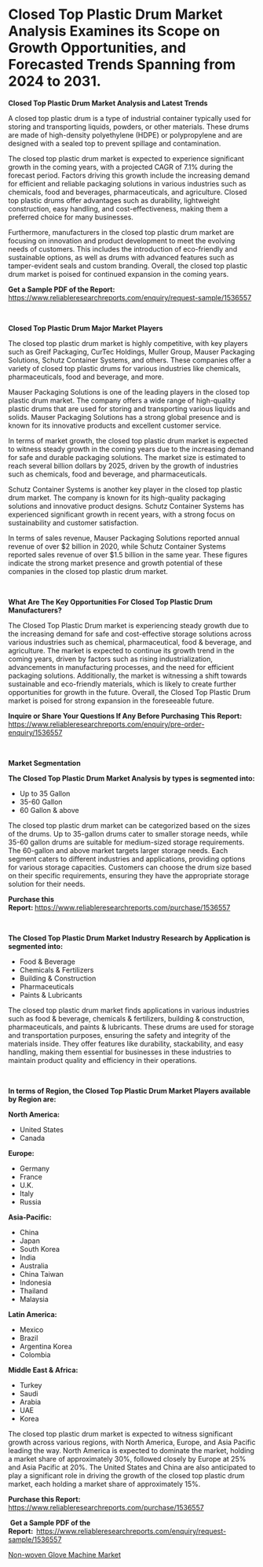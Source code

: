 <p><h1>Closed Top Plastic Drum Market Analysis Examines its Scope on Growth Opportunities, and Forecasted Trends Spanning from 2024 to 2031.</h1></p><p><strong>Closed Top Plastic Drum Market Analysis and Latest Trends</strong></p>
<p><p>A closed top plastic drum is a type of industrial container typically used for storing and transporting liquids, powders, or other materials. These drums are made of high-density polyethylene (HDPE) or polypropylene and are designed with a sealed top to prevent spillage and contamination.</p><p>The closed top plastic drum market is expected to experience significant growth in the coming years, with a projected CAGR of 7.1% during the forecast period. Factors driving this growth include the increasing demand for efficient and reliable packaging solutions in various industries such as chemicals, food and beverages, pharmaceuticals, and agriculture. Closed top plastic drums offer advantages such as durability, lightweight construction, easy handling, and cost-effectiveness, making them a preferred choice for many businesses.</p><p>Furthermore, manufacturers in the closed top plastic drum market are focusing on innovation and product development to meet the evolving needs of customers. This includes the introduction of eco-friendly and sustainable options, as well as drums with advanced features such as tamper-evident seals and custom branding. Overall, the closed top plastic drum market is poised for continued expansion in the coming years.</p></p>
<p><strong>Get a Sample PDF of the Report:&nbsp;</strong> <a href="https://www.reliableresearchreports.com/enquiry/request-sample/1536557">https://www.reliableresearchreports.com/enquiry/request-sample/1536557</a></p>
<p>&nbsp;</p>
<p><strong>Closed Top Plastic Drum Major Market Players</strong></p>
<p><p>The closed top plastic drum market is highly competitive, with key players such as Greif Packaging, CurTec Holdings, Muller Group, Mauser Packaging Solutions, Schutz Container Systems, and others. These companies offer a variety of closed top plastic drums for various industries like chemicals, pharmaceuticals, food and beverage, and more.</p><p>Mauser Packaging Solutions is one of the leading players in the closed top plastic drum market. The company offers a wide range of high-quality plastic drums that are used for storing and transporting various liquids and solids. Mauser Packaging Solutions has a strong global presence and is known for its innovative products and excellent customer service.</p><p>In terms of market growth, the closed top plastic drum market is expected to witness steady growth in the coming years due to the increasing demand for safe and durable packaging solutions. The market size is estimated to reach several billion dollars by 2025, driven by the growth of industries such as chemicals, food and beverage, and pharmaceuticals.</p><p>Schutz Container Systems is another key player in the closed top plastic drum market. The company is known for its high-quality packaging solutions and innovative product designs. Schutz Container Systems has experienced significant growth in recent years, with a strong focus on sustainability and customer satisfaction.</p><p>In terms of sales revenue, Mauser Packaging Solutions reported annual revenue of over $2 billion in 2020, while Schutz Container Systems reported sales revenue of over $1.5 billion in the same year. These figures indicate the strong market presence and growth potential of these companies in the closed top plastic drum market.</p></p>
<p>&nbsp;</p>
<p><strong>What Are The Key Opportunities For Closed Top Plastic Drum Manufacturers?</strong></p>
<p><p>The Closed Top Plastic Drum market is experiencing steady growth due to the increasing demand for safe and cost-effective storage solutions across various industries such as chemical, pharmaceutical, food & beverage, and agriculture. The market is expected to continue its growth trend in the coming years, driven by factors such as rising industrialization, advancements in manufacturing processes, and the need for efficient packaging solutions. Additionally, the market is witnessing a shift towards sustainable and eco-friendly materials, which is likely to create further opportunities for growth in the future. Overall, the Closed Top Plastic Drum market is poised for strong expansion in the foreseeable future.</p></p>
<p><strong>Inquire or Share Your Questions If Any Before Purchasing This Report:</strong> <a href="https://www.reliableresearchreports.com/enquiry/pre-order-enquiry/1536557">https://www.reliableresearchreports.com/enquiry/pre-order-enquiry/1536557</a></p>
<p>&nbsp;</p>
<p><strong>Market Segmentation</strong></p>
<p><strong>The Closed Top Plastic Drum Market Analysis by types is segmented into:</strong></p>
<p><ul><li>Up to 35 Gallon</li><li>35-60 Gallon</li><li>60 Gallon & above</li></ul></p>
<p><p>The closed top plastic drum market can be categorized based on the sizes of the drums. Up to 35-gallon drums cater to smaller storage needs, while 35-60 gallon drums are suitable for medium-sized storage requirements. The 60-gallon and above market targets larger storage needs. Each segment caters to different industries and applications, providing options for various storage capacities. Customers can choose the drum size based on their specific requirements, ensuring they have the appropriate storage solution for their needs.</p></p>
<p><strong>Purchase this Report:&nbsp;</strong><a href="https://www.reliableresearchreports.com/purchase/1536557">https://www.reliableresearchreports.com/purchase/1536557</a></p>
<p>&nbsp;</p>
<p><strong>The Closed Top Plastic Drum Market Industry Research by Application is segmented into:</strong></p>
<p><ul><li>Food & Beverage</li><li>Chemicals & Fertilizers</li><li>Building & Construction</li><li>Pharmaceuticals</li><li>Paints & Lubricants</li></ul></p>
<p><p>The closed top plastic drum market finds applications in various industries such as food & beverage, chemicals & fertilizers, building & construction, pharmaceuticals, and paints & lubricants. These drums are used for storage and transportation purposes, ensuring the safety and integrity of the materials inside. They offer features like durability, stackability, and easy handling, making them essential for businesses in these industries to maintain product quality and efficiency in their operations.</p></p>
<p>&nbsp;</p>
<p><strong>In terms of Region, the Closed Top Plastic Drum Market Players available by Region are:</strong></p>
<p>
    <p> <strong> North America: </strong>
        <ul>
            <li>United States</li>
            <li>Canada</li>
        </ul>
        </p> 
    <p> <strong> Europe: </strong>
        <ul>
            <li>Germany</li>
            <li>France</li>
            <li>U.K.</li>
            <li>Italy</li>
            <li>Russia</li>
        </ul>
        </p> 
    <p> <strong> Asia-Pacific: </strong>
        <ul>
            <li>China</li>
            <li>Japan</li>
            <li>South Korea</li>
            <li>India</li>
            <li>Australia</li>
            <li>China Taiwan</li>
            <li>Indonesia</li>
            <li>Thailand</li>
            <li>Malaysia</li>
        </ul>
        </p> 
    <p> <strong> Latin America: </strong>
        <ul>
            <li>Mexico</li>
            <li>Brazil</li>
            <li>Argentina Korea</li>
            <li>Colombia</li>
        </ul>
        </p> 
    <p> <strong> Middle East & Africa: </strong>
        <ul>
            <li>Turkey</li>
            <li>Saudi</li>
            <li>Arabia</li>
            <li>UAE</li>
            <li>Korea</li>
        </ul>
    </p>
    </p>
<p><p>The closed top plastic drum market is expected to witness significant growth across various regions, with North America, Europe, and Asia Pacific leading the way. North America is expected to dominate the market, holding a market share of approximately 30%, followed closely by Europe at 25% and Asia Pacific at 20%. The United States and China are also anticipated to play a significant role in driving the growth of the closed top plastic drum market, each holding a market share of approximately 15%.</p></p>
<p><strong>Purchase this Report: </strong><a href="https://www.reliableresearchreports.com/purchase/1536557">https://www.reliableresearchreports.com/purchase/1536557</a></p>
<p>&nbsp;<strong>Get a Sample PDF of the Report:&nbsp;&nbsp;</strong><a href="https://www.reliableresearchreports.com/enquiry/request-sample/1536557">https://www.reliableresearchreports.com/enquiry/request-sample/1536557</a></p>
<p><strong></strong></p>
<p><p><a href="https://cautious-neon-760.notion.site/Non-woven-Glove-Machine-Market-Research-Report-The-Key-To-Successful-Business-Strategy-Forecasted-f-d1bc0dec951c496f85d937f0fd4d8ced">Non-woven Glove Machine Market</a></p></p>